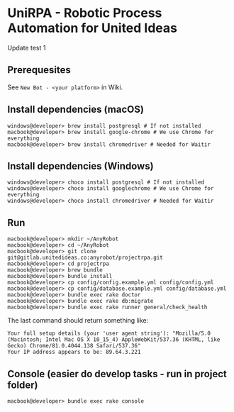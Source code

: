 # UniRPA - Robotic Process Automation for United Ideas

Update test 1

## Prerequesites

See `New Bot - <your platform>` in Wiki.

## Install dependencies (macOS)

```shell
windows@developer> brew install postgresql # If not installed
macbook@developer> brew install google-chrome # We use Chrome for everything
macbook@developer> brew install chromedriver # Needed for Waitir
```

## Install dependencies (Windows)

```shell
windows@developer> choco install postgresql # If not installed
windows@developer> choco install googlechrome # We use Chrome for everything
windows@developer> choco install chromedriver # Needed for Waitir
```

## Run

```shell
macbook@developer> mkdir ~/AnyRobot
macbook@developer> cd ~/AnyRobot
macbook@developer> git clone git@gitlab.unitedideas.co:anyrobot/projectrpa.git
macbook@developer> cd projectrpa
macbook@developer> brew bundle
macbook@developer> bundle install
macbook@developer> cp config/config.example.yml config/config.yml
macbook@developer> cp config/database.example.yml config/database.yml
macbook@developer> bundle exec rake doctor
macbook@developer> bundle exec rake db:migrate
macbook@developer> bundle exec rake runner general/check_health
```

The last command should return something like:

```
Your full setup details (your 'user agent string'): "Mozilla/5.0 (Macintosh; Intel Mac OS X 10_15_4) AppleWebKit/537.36 (KHTML, like Gecko) Chrome/81.0.4044.138 Safari/537.36"
Your IP address appears to be: 89.64.3.221
```

## Console (easier do develop tasks - run in project folder)

```shell
macbook@developer> bundle exec rake console
```
